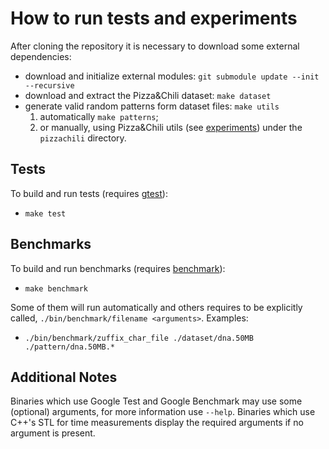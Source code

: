 # How to run tests and experiments

After cloning the repository it is necessary to download some external
dependencies:
- download and initialize external modules: `git submodule update --init --recursive`
- download and extract the Pizza&Chili dataset: `make dataset`
- generate valid random patterns form dataset files: `make utils`
  1. automatically `make patterns`;
  2. or manually, using Pizza&Chili utils (see [experiments]) under the
     `pizzachili` directory.

## Tests

To build and run tests (requires [gtest]):
- `make test`

## Benchmarks

To build and run benchmarks (requires [benchmark]):
- `make benchmark`

Some of them will run automatically and others requires to be explicitly called,
`./bin/benchmark/filename <arguments>`. Examples:
- `./bin/benchmark/zuffix_char_file ./dataset/dna.50MB ./pattern/dna.50MB.*`

## Additional Notes
Binaries which use Google Test and Google Benchmark may use some (optional)
arguments, for more information use `--help`. Binaries which use C++'s STL for
time measurements display the required arguments if no argument is present.


[gtest]: https://github.com/google/googletest "Google Test"
[benchmark]: https://github.com/google/benchmark "Google Benchmark"
[experiments]: http://pizzachili.dcc.uchile.cl/experiments.html "Pizza&Chili Experiments"
